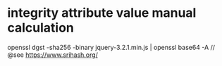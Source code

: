 # integrity attribute value manual calculation

openssl dgst -sha256 -binary jquery-3.2.1.min.js | openssl base64 -A
// @see https://www.srihash.org/

